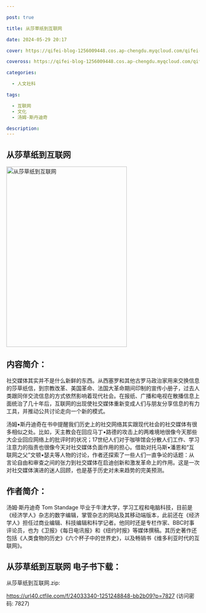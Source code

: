 ```yaml
---

post: true

title: 从莎草纸到互联网

date: 2024-05-29 20:17

cover: https://qifei-blog-1256009448.cos.ap-chengdu.myqcloud.com/qifei-blog/64e5d40e661c6c8e541edc3e.jpg

coveross: https://qifei-blog-1256009448.cos.ap-chengdu.myqcloud.com/qifei-blog/64e5d40e661c6c8e541edc3e.jpg

categories:

  - 人文社科

tags:

  - 互联网
  - 文化
  - 汤姆·斯丹迪奇

description:
---
```


## 从莎草纸到互联网
<img alt="从莎草纸到互联网 " class="aligncenter loading" data-was-processed="true" decoding="async" fetchpriority="high" height="471" src="https://qifei-blog-1256009448.cos.ap-chengdu.myqcloud.com/qifei-blog/64e5d40e661c6c8e541edc3e.jpg " style="cursor: zoom-in;" width="314"/>

## 内容简介：

社交媒体其实并不是什么新鲜的东西。从西塞罗和其他古罗马政治家用来交换信息的莎草纸信，到宗教改革、美国革命、法国大革命期间印制的宣传小册子，过去人类跟同伴交流信息的方式依然影响着现代社会。在报纸、广播和电视在散播信息上面统治了几十年后，互联网的出现使社交媒体重新变成人们与朋友分享信息的有力工具，并推动公共讨论走向一个新的模式。

汤姆•斯丹迪奇在书中提醒我们历史上的社交网络其实跟现代社会的社交媒体有很多相似之处。比如，天主教会在回应马丁•路德的攻击上的两难境地很像今天那些大企业回应网络上的批评时的状况；17世纪人们对于咖啡馆会分散人们工作、学习注意力的指责也很像今天对社交媒体负面作用的担心。借助对托马斯•潘恩和“互联网之父”文顿•瑟夫等人物的讨论，作者还探索了一些人们一直争论的话题：从言论自由和审查之间的张力到社交媒体在启迪创新和激发革命上的作用。这是一次对社交媒体演进的迷人回顾，也是基于历史对未来趋势的完美预测。

## 作者简介：

汤姆·斯丹迪奇 Tom Standage 毕业于牛津大学，学习工程和电脑科技，目前是《经济学人》杂志的数字编辑，掌管杂志的网站及其移动端版本，此前还在《经济学人》担任过商业编辑、科技编辑和科学记者。他同时还是专栏作家、BBC时事评论员，也为《卫报》《每日电讯报》和《纽约时报》等媒体撰稿。其历史著作还包括《人类食物的历史》《六个杯子中的世界史》，以及畅销书《维多利亚时代的互联网》。

## 从莎草纸到互联网 电子书下载：

从莎草纸到互联网.zip: 

https://url40.ctfile.com/f/24033340-1251248848-bb2b09?p=7827 (访问密码: 7827)
